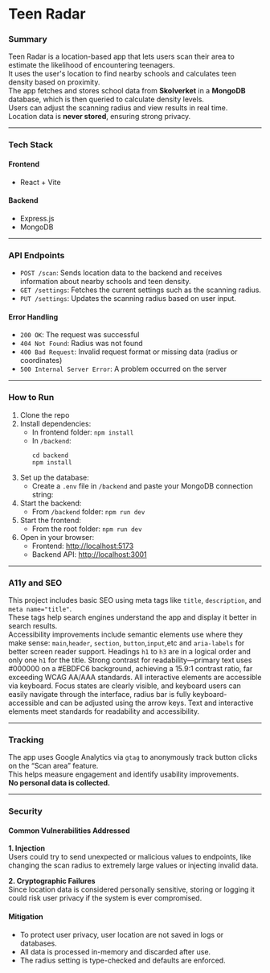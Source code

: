 # Teen Radar

### Summary
Teen Radar is a location-based app that lets users scan their area to estimate the likelihood of encountering teenagers.  
It uses the user's location to find nearby schools and calculates teen density based on proximity.  
The app fetches and stores school data from **Skolverket** in a **MongoDB** database, which is then queried to calculate density levels.  
Users can adjust the scanning radius and view results in real time.  
Location data is **never stored**, ensuring strong privacy.

---

### Tech Stack

#### Frontend
- React + Vite

#### Backend
- Express.js  
- MongoDB

---

### API Endpoints

- `POST /scan`: Sends location data to the backend and receives information about nearby schools and teen density.  
- `GET /settings`: Fetches the current settings such as the scanning radius.  
- `PUT /settings`: Updates the scanning radius based on user input.

#### Error Handling
- `200 OK`: The request was successful  
- `404 Not Found`: Radius was not found 
- `400 Bad Request`: Invalid request format or missing data (radius or coordinates) 
- `500 Internal Server Error`: A problem occurred on the server

---

### How to Run

1. Clone the repo  
2. Install dependencies:  
   - In frontend folder: `npm install`  
   - In `/backend`:  
     ```
     cd backend  
     npm install
     ```
3. Set up the database:  
   - Create a `.env` file in `/backend` and paste your MongoDB connection string:
4. Start the backend:  
   - From `/backend` folder: `npm run dev`  
5. Start the frontend:  
   - From the root folder: `npm run dev`  
6. Open in your browser:  
   - Frontend: [http://localhost:5173](http://localhost:5173)  
   - Backend API: [http://localhost:3001](http://localhost:3001)

---

### A11y and SEO

This project includes basic SEO using meta tags like `title`, `description`, and `meta name="title"`.  
These tags help search engines understand the app and display it better in search results.  
Accessibility improvements include semantic elements use where they make sense: `main`,`header`, `section`, `button`,`input`,etc and `aria-labels` for better screen reader support.
Headings `h1` to `h3` are in a logical order and only one `h1` for the title.
 Strong contrast for readability—primary text uses #000000 on a #EBDFC6 background, achieving a 15.9:1 contrast ratio, far exceeding WCAG AA/AAA standards.
 All interactive elements are accessible via keyboard. Focus states are clearly visible, and keyboard users can easily navigate through the interface, radius bar is fully keyboard-accessible and can be adjusted using the arrow keys. Text and interactive elements meet standards for readability and accessibility.

---

### Tracking

The app uses Google Analytics via `gtag` to anonymously track button clicks on the “Scan area” feature.  
This helps measure engagement and identify usability improvements.  
**No personal data is collected.**

---

### Security

#### Common Vulnerabilities Addressed

**1. Injection**  
Users could try to send unexpected or malicious values to endpoints, like changing the scan radius to extremely large values or injecting invalid data.

**2. Cryptographic Failures**  
Since location data is considered personally sensitive, storing or logging it could risk user privacy if the system is ever compromised.

#### Mitigation

- To protect user privacy, user location are not saved in logs or databases.  
- All data is processed in-memory and discarded after use.  
- The radius setting is type-checked and defaults are enforced.

